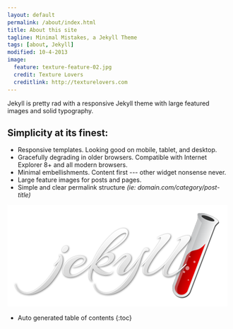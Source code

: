 ```yaml
---
layout: default
permalink: /about/index.html
title: About this site
tagline: Minimal Mistakes, a Jekyll Theme
tags: [about, Jekyll]
modified: 10-4-2013
image:
  feature: texture-feature-02.jpg
  credit: Texture Lovers
  creditlink: http://texturelovers.com
---
```


<div class="col-xs-12 col-sm-9"  markdown="1">


Jekyll is pretty rad with a responsive Jekyll theme with large featured images and solid typography. 

## Simplicity at its finest:

* Responsive templates. Looking good on mobile, tablet, and desktop.
* Gracefully degrading in older browsers. Compatible with Internet Explorer 8+ and all modern browsers. 
* Minimal embellishments. Content first --- other widget nonsense never.
* Large feature images for posts and pages.
* Simple and clear permalink structure *(ie: domain.com/category/post-title)*

![Jekyll Logo](/theme/img/jlogo-2x.png "Example of inserting an image.")

</div>

<section id="table-of-contents" class="toc col-xs-6 col-sm-3 sidebar-offcanvas">
<div class="well sidebar-nav nav">
<div id="drawer" markdown="1">

*  Auto generated table of contents
{:toc}

</div>
</div>
</section><!-- /#table-of-contents -->